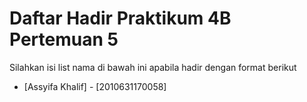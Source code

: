 # Daftar Hadir Praktikum 4B Pertemuan 5
Silahkan isi list nama di bawah ini apabila hadir dengan format berikut

- [Assyifa Khalif] - [2010631170058]
